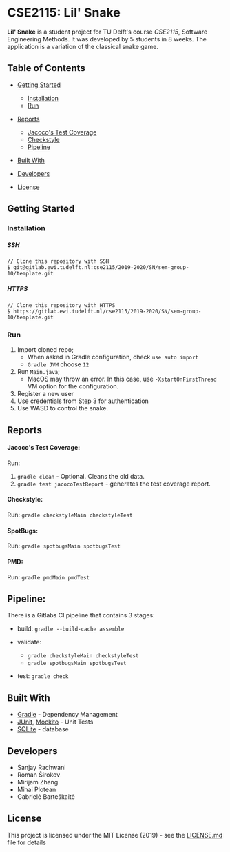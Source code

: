 # CSE2115: Lil' Snake

**Lil' Snake** is a student project for TU Delft's course *CSE2115*, Software Engineering Methods. It was developed by 5 students in 8 weeks. The application is a variation of the classical snake game.

## Table of Contents

- [Getting Started](#getting-started)
  - [Installation](#installation)
  - [Run](#run)

- [Reports](#reports)
  - [Jacoco's Test Coverage](#jacocos-test-coverage)
  - [Checkstyle](#checkstyle)
  - [Pipeline](#pipeline)

- [Built With](#built-with)

- [Developers](#developers)

- [License](#license)

## Getting Started

### Installation

##### SSH

```
// Clone this repository with SSH
$ git@gitlab.ewi.tudelft.nl:cse2115/2019-2020/SN/sem-group-10/template.git
```

##### HTTPS

```
// Clone this repository with HTTPS
$ https://gitlab.ewi.tudelft.nl/cse2115/2019-2020/SN/sem-group-10/template.git
```

### Run

1) Import cloned repo;
    - When asked in Gradle configuration, check `use auto import`
    - `Gradle JVM` choose `12`
2) Run `Main.java`;
    - MacOS may throw an error. In this case, use `-XstartOnFirstThread` VM option for the configuration.
3) Register a new user
4) Use credentials from Step 3 for authentication
5) Use WASD to control the snake.

## Reports

#### Jacoco's Test Coverage:  
Run:
1) `gradle clean` - Optional. Cleans the old data.
2) `gradle test jacocoTestReport` - generates the test coverage report.

#### Checkstyle:  
Run: `gradle checkstyleMain checkstyleTest`

#### SpotBugs:
Run: `gradle spotbugsMain spotbugsTest`

#### PMD:
Run: `gradle pmdMain pmdTest`


## Pipeline:

There is a Gitlabs CI pipeline that contains 3 stages:

- build: `gradle --build-cache assemble`
      
    
- validate:
    - `gradle checkstyleMain checkstyleTest`
    - `gradle spotbugsMain spotbugsTest`
            
- test: `gradle check`


## Built With
- [Gradle](http://gradle.org) - Dependency Management
- [JUnit](https://junit.org/junit5/), [Mockito](https://site.mockito.org) - Unit Tests
- [SQLite](http://sqlite.org) - database

## Developers

* Sanjay Rachwani
* Roman Širokov
* Mirijam Zhang
* Mihai Plotean
* Gabrielė Barteškaitė


## License

This project is licensed under the MIT License (2019) - see the [LICENSE.md](LICENSE.md) file for details
